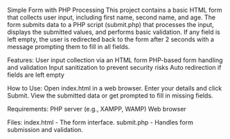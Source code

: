 Simple Form with PHP Processing
This project contains a basic HTML form that collects user input, including first name, second name, and age. The form submits data to a PHP script (submit.php) that processes the input, displays the submitted values, and performs basic validation. If any field is left empty, the user is redirected back to the form after 2 seconds with a message prompting them to fill in all fields.

Features:
User input collection via an HTML form
PHP-based form handling and validation
Input sanitization to prevent security risks
Auto redirection if fields are left empty

How to Use:
Open index.html in a web browser.
Enter your details and click Submit.
View the submitted data or get prompted to fill in missing fields.

Requirements:
PHP server (e.g., XAMPP, WAMP)
Web browser

Files:
index.html - The form interface.
submit.php - Handles form submission and validation.







